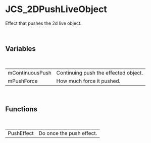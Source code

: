 <div id="content-header">
  <h1>JCS_2DPushLiveObject</h1>
</div>

<p>
  Effect that pushes the 2d live object.
</p>


<br/>
<h2>Variables</h2>
<br/>

<table>
  <tr>
    <td>mContinuousPush</td>
    <td>Continuing push the effected object.</td>
  </tr>
  <tr>
    <td>mPushForce</td>
    <td>How much force it pushed.</td>
  </tr>
</table>


<br/>
<h2>Functions</h2>
<br/>

<table>
  <tr>
    <td>PushEffect</td>
    <td>Do once the push effect.</td>
  </tr>
</table>
